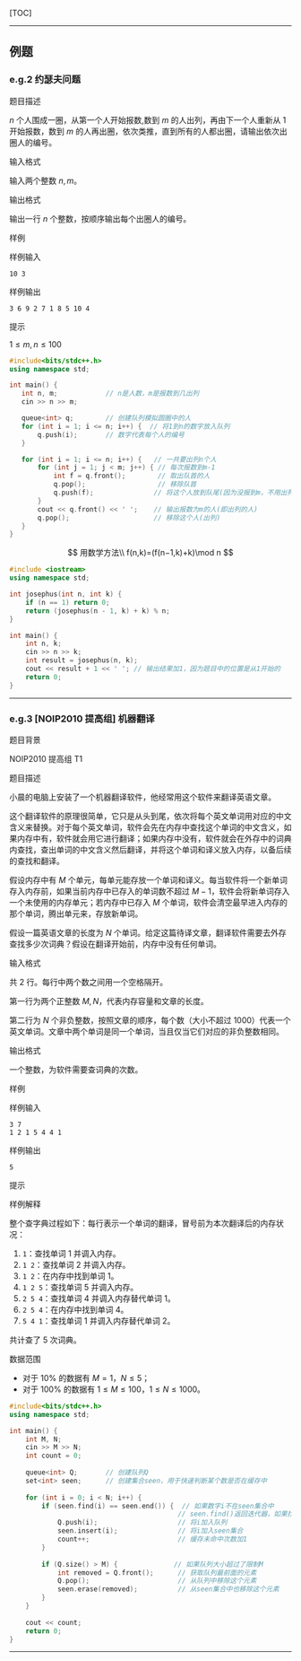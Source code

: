 [TOC]

---

## 例题
### e.g.2 约瑟夫问题

题目描述

$n$ 个人围成一圈，从第一个人开始报数,数到 $m$ 的人出列，再由下一个人重新从 $1$ 开始报数，数到 $m$ 的人再出圈，依次类推，直到所有的人都出圈，请输出依次出圈人的编号。



输入格式

输入两个整数 $n,m$。

输出格式

输出一行 $n$ 个整数，按顺序输出每个出圈人的编号。

样例 

样例输入 

```
10 3
```

样例输出 

```
3 6 9 2 7 1 8 5 10 4
```

提示

$1 \le m, n \le 100$

```c++
#include<bits/stdc++.h>
using namespace std;

int main() {
   int n, m;            // n是人数，m是报数到几出列
   cin >> n >> m;

   queue<int> q;        // 创建队列模拟圆圈中的人
   for (int i = 1; i <= n; i++) {  // 将1到n的数字放入队列
       q.push(i);       // 数字代表每个人的编号
   }

   for (int i = 1; i <= n; i++) {   // 一共要出列n个人
       for (int j = 1; j < m; j++) { // 每次报数到m-1
           int f = q.front();        // 取出队首的人
           q.pop();                  // 移除队首
           q.push(f);               // 将这个人放到队尾(因为没报到m，不用出列)
       }
       cout << q.front() << ' ';    // 输出报数为m的人(即出列的人)
       q.pop();                     // 移除这个人(出列)
   }
}
```

$$
用数学方法\\
f(n,k)=(f(n−1,k)+k)\mod n 
$$

```c++
#include <iostream>
using namespace std;

int josephus(int n, int k) {
    if (n == 1) return 0;
    return (josephus(n - 1, k) + k) % n;
}

int main() {
    int n, k;
    cin >> n >> k;
    int result = josephus(n, k);
    cout << result + 1 << ' '; // 输出结果加1，因为题目中的位置是从1开始的
    return 0;
}
```

---

### e.g.3 [NOIP2010 提高组] 机器翻译

题目背景

NOIP2010 提高组 T1

题目描述

小晨的电脑上安装了一个机器翻译软件，他经常用这个软件来翻译英语文章。

这个翻译软件的原理很简单，它只是从头到尾，依次将每个英文单词用对应的中文含义来替换。对于每个英文单词，软件会先在内存中查找这个单词的中文含义，如果内存中有，软件就会用它进行翻译；如果内存中没有，软件就会在外存中的词典内查找，查出单词的中文含义然后翻译，并将这个单词和译义放入内存，以备后续的查找和翻译。

假设内存中有 $M$ 个单元，每单元能存放一个单词和译义。每当软件将一个新单词存入内存前，如果当前内存中已存入的单词数不超过 $M-1$，软件会将新单词存入一个未使用的内存单元；若内存中已存入 $M$ 个单词，软件会清空最早进入内存的那个单词，腾出单元来，存放新单词。

假设一篇英语文章的长度为 $N$ 个单词。给定这篇待译文章，翻译软件需要去外存查找多少次词典？假设在翻译开始前，内存中没有任何单词。

输入格式

共 $2$ 行。每行中两个数之间用一个空格隔开。

第一行为两个正整数 $M,N$，代表内存容量和文章的长度。

第二行为 $N$ 个非负整数，按照文章的顺序，每个数（大小不超过 $1000$）代表一个英文单词。文章中两个单词是同一个单词，当且仅当它们对应的非负整数相同。

输出格式

一个整数，为软件需要查词典的次数。

样例 

样例输入 

```
3 7
1 2 1 5 4 4 1
```

样例输出 

```
5
```

提示

样例解释

整个查字典过程如下：每行表示一个单词的翻译，冒号前为本次翻译后的内存状况：

1. `1`：查找单词 1 并调入内存。
2. `1 2`：查找单词 2 并调入内存。
3. `1 2`：在内存中找到单词 1。
4. `1 2 5`：查找单词 5 并调入内存。
5. `2 5 4`：查找单词 4 并调入内存替代单词 1。
6. `2 5 4`：在内存中找到单词 4。
7. `5 4 1`：查找单词 1 并调入内存替代单词 2。

共计查了 $5$ 次词典。

数据范围

- 对于 $10\%$ 的数据有 $M=1$，$N \leq 5$；
- 对于 $100\%$ 的数据有 $1 \leq M \leq 100$，$1 \leq N \leq 1000$。

```c++
#include<bits/stdc++.h> 
using namespace std;     

int main() {
    int M, N;           
    cin >> M >> N;     
    int count = 0;     
    
    queue<int> Q;       // 创建队列Q
    set<int> seen;      // 创建集合seen，用于快速判断某个数是否在缓存中
    
    for (int i = 0; i < N; i++) {          
        if (seen.find(i) == seen.end()) {  // 如果数字i不在seen集合中
                                          // seen.find()返回迭代器，如果找不到返回seen.end()
            Q.push(i);                    // 将i加入队列
            seen.insert(i);               // 将i加入seen集合
            count++;                      // 缓存未命中次数加1
        }
        
        if (Q.size() > M) {              // 如果队列大小超过了限制M
            int removed = Q.front();      // 获取队列最前面的元素
            Q.pop();                      // 从队列中移除这个元素
            seen.erase(removed);          // 从seen集合中也移除这个元素
        }
    }
    
    cout << count;      
    return 0;
}
```

---